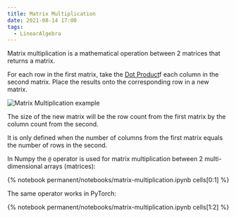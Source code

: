 ```yaml
---
title: Matrix Multiplication
date: 2021-08-14 17:00
tags: 
  - LinearAlgebra 
---
```


Matrix multiplication is a mathematical operation between 2 matrices that returns a matrix.

For each row in the first matrix, take the [Dot Product](dot-product.md)f each column in the second matrix. Place the results onto the corresponding row in a new matrix.

![Matrix Multiplication example](/_media/matrix-multiplication.gif)

The size of the new matrix will be the row count from the first matrix by the column count from the second.

It is only defined when the number of columns from the first matrix equals the number of rows in the second.

In Numpy the `@` operator is used for matrix multiplication between 2 multi-dimensional arrays (matrices):

{% notebook permanent/notebooks/matrix-multiplication.ipynb cells[0:1] %}

The same operator works in PyTorch:

{% notebook permanent/notebooks/matrix-multiplication.ipynb cells[1:2] %}